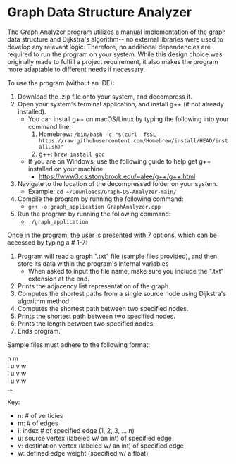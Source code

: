 # Graph Data Structure Analyzer
The Graph Analyzer program utilizes a manual implementation of the graph data structure and Dijkstra's algorithm-- no external libraries were used to develop any relevant logic. Therefore, no additional dependencies are required to run the program on your system. While this design choice was originally made to fulfill a project requirement, it also makes the program more adaptable to different needs if necessary.

To use the program (without an IDE):
1. Download the .zip file onto your system, and decompress it.
2. Open your system's terminal application, and install g++ (if not already installed).
   * You can install g++ on macOS/Linux by typing the following into your command line:
      1. Homebrew: ```/bin/bash -c "$(curl -fsSL https://raw.githubusercontent.com/Homebrew/install/HEAD/install.sh)"```
      2. g++: ```brew install gcc```
   * If you are on Windows, use the following guide to help get g++ installed on your machine:
        * https://www3.cs.stonybrook.edu/~alee/g++/g++.html
3. Navigate to the location of the decompressed folder on your system.
   * Example: ```cd ~/Downloads/Graph-DS-Analyzer-main/```
4. Compile the program by running the following command:
   * ```g++ -o graph_application GraphAnalyzer.cpp```
5. Run the program by running the following command:
   * ```./graph_application```

Once in the program, the user is presented with 7 options, which can be accessed by typing a # 1-7:
1. Program will read a graph ".txt" file (sample files provided), and then store its data within the program's internal variables
   * When asked to input the file name, make sure you include the ".txt" extension at the end.
3. Prints the adjacency list representation of the graph.
4. Computes the shortest paths from a single source node using Dijkstra's algorithm method.
5. Computes the shortest path between two specified nodes.
6. Prints the shortest path between two specified nodes.
7. Prints the length between two specified nodes.
8. Ends program.

Sample files must adhere to the following format:

n m  
i u v w  
i u v w  
i u v w  
...  

Key:
* n: # of verticies
* m: # of edges
* i: index # of specified edge (1, 2, 3, ... n)
* u: source vertex (labeled w/ an int) of specified edge
* v: destination vertex (labeled w/ an int) of specified edge
* w: defined edge weight (specified w/ a float)
